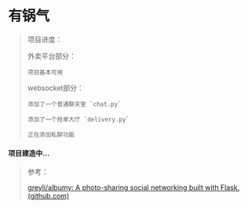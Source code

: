 # 有锅气

> 项目进度：
>
>   外卖平台部分：
>
>     项目基本可用
>
>   websocket部分：
>
>     添加了一个普通聊天室 `chat.py`
>
>     添加了一个抢单大厅 `delivery.py`
>
>     正在添加私聊功能

#### 项目建造中…

> 参考：
>
> [greyli/albumy: A photo-sharing social networking built with Flask. (github.com)](https://github.com/greyli/albumy)


